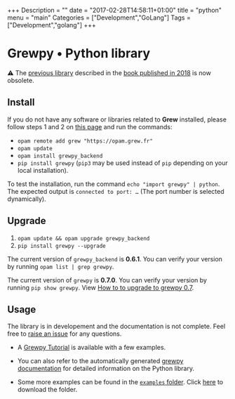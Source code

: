 +++
Description = ""
date = "2017-02-28T14:58:11+01:00"
title = "python"
menu = "main"
Categories = ["Development","GoLang"]
Tags = ["Development","golang"]
+++

# Grewpy • Python library

:warning: The [previous library](../python_2018) described in the [book published in 2018](https://www.wiley.com/en-fr/Application+of+Graph+Rewriting+to+Natural+Language+Processing-p-9781119522348) is now obsolete.

## Install

If you do not have any software or libraries related to **Grew** installed, please follow steps 1 and 2 on [this page](../install) and run the commands:

 - `opam remote add grew "https://opam.grew.fr"`
 - `opam update`
 - `opam install grewpy_backend`
 - `pip install grewpy` (`pip3` may be used instead of `pip` depending on your local installation).

To test the installation, run the command `echo "import grewpy" | python`.
The expected output is `connected to port: …` (The port number is selected dynamically).

## Upgrade

1. `opam update && opam upgrade grewpy_backend`
2. `pip install grewpy --upgrade`

The current version of `grewpy_backend` is **0.6.1**. You can verify your version by running `opam list | grep grewpy`.

The current version of `grewpy` is **0.7.0**. You can verify your version by running `pip show grewpy`.
View [How to to upgrade to grewpy 0.7](../../grewpy/upgrade_0.6).

## Usage

The library is in developement and the documentation is not complete. Feel free to [raise an issue](https://github.com/grew-nlp/grewpy/issues) for any questions.

 - A [Grewpy Tutorial](../../grewpy/tutorial) is available with a few examples.

 - You can also refer to the automatically generated [grewpy documentation](https://grew.fr/python) for detailed information on the Python library.

 - Some more examples can be found in the [`examples` folder](https://github.com/grew-nlp/grewpy/tree/master/examples).
Click [here](https://downgit.github.io/#/home?url=https://github.com/grew-nlp/grewpy/tree/master/examples) to download the folder.

